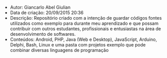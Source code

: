 * Autor: Giancarlo Abel Giulian
* Data de criação: 20/09/2015 20:36
* Descrição: Repositório criado com a intenção de guardar códigos fontes utilizados como exemplo para durante meu aprendizado e que possam contribuir com outros estudantes, profissionais e entusiastas na área de desenvolvimento de softwares.
* Conteúdos: Android, PHP, Java (Web e Desktop), JavaScript, Arduino, Delphi, Bash, Linux e uma pasta com projetos exemplo que pode combinar diversas linguagens de programação

